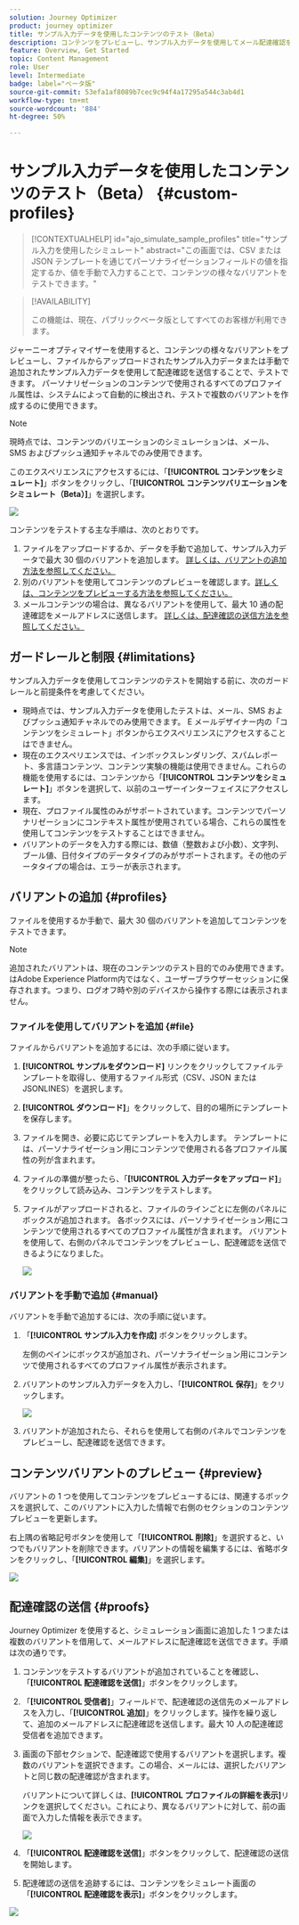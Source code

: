 ```yaml
---
solution: Journey Optimizer
product: journey optimizer
title: サンプル入力データを使用したコンテンツのテスト（Beta）
description: コンテンツをプレビューし、サンプル入力データを使用してメール配達確認を送信する方法を説明します。
feature: Overview, Get Started
topic: Content Management
role: User
level: Intermediate
badge: label="ベータ版"
source-git-commit: 53efa1af8089b7cec9c94f4a17295a544c3ab4d1
workflow-type: tm+mt
source-wordcount: '884'
ht-degree: 50%

---
```



# サンプル入力データを使用したコンテンツのテスト（Beta） {#custom-profiles}

>[!CONTEXTUALHELP]
>id="ajo_simulate_sample_profiles"
>title="サンプル入力を使用したシミュレート"
>abstract="この画面では、CSV または JSON テンプレートを通じてパーソナライゼーションフィールドの値を指定するか、値を手動で入力することで、コンテンツの様々なバリアントをテストできます。"

>[!AVAILABILITY]
>
>この機能は、現在、パブリックベータ版としてすべてのお客様が利用できます。

ジャーニーオプティマイザーを使用すると、コンテンツの様々なバリアントをプレビューし、ファイルからアップロードされたサンプル入力データまたは手動で追加されたサンプル入力データを使用して配達確認を送信することで、テストできます。 パーソナリゼーションのコンテンツで使用されるすべてのプロファイル属性は、システムによって自動的に検出され、テストで複数のバリアントを作成するのに使用できます。

>[!NOTE]
>
>現時点では、コンテンツのバリエーションのシミュレーションは、メール、SMS およびプッシュ通知チャネルでのみ使用できます。

このエクスペリエンスにアクセスするには、「**[!UICONTROL コンテンツをシミュレート]**」ボタンをクリックし、「**[!UICONTROL コンテンツバリエーションをシミュレート（Beta）]**」を選択します。

![](assets/simulate-sample.png)

コンテンツをテストする主な手順は、次のとおりです。

1. ファイルをアップロードするか、データを手動で追加して、サンプル入力データで最大 30 個のバリアントを追加します。 [詳しくは、バリアントの追加方法を参照してください。](#profiles)
1. 別のバリアントを使用してコンテンツのプレビューを確認します。[詳しくは、コンテンツをプレビューする方法を参照してください。](#preview)
1. メールコンテンツの場合は、異なるバリアントを使用して、最大 10 通の配達確認をメールアドレスに送信します。 [詳しくは、配達確認の送信方法を参照してください。](#proofs)


## ガードレールと制限 {#limitations}

サンプル入力データを使用してコンテンツのテストを開始する前に、次のガードレールと前提条件を考慮してください。

* 現時点では、サンプル入力データを使用したテストは、メール、SMS およびプッシュ通知チャネルでのみ使用できます。 E メールデザイナー内の「コンテンツをシミュレート」ボタンからエクスペリエンスにアクセスすることはできません。
* 現在のエクスペリエンスでは、インボックスレンダリング、スパムレポート、多言語コンテンツ、コンテンツ実験の機能は使用できません。これらの機能を使用するには、コンテンツから「**[!UICONTROL コンテンツをシミュレート]**」ボタンを選択して、以前のユーザーインターフェイスにアクセスします。
* 現在、プロファイル属性のみがサポートされています。コンテンツでパーソナリゼーションにコンテキスト属性が使用されている場合、これらの属性を使用してコンテンツをテストすることはできません。
* バリアントのデータを入力する際には、数値（整数および小数）、文字列、ブール値、日付タイプのデータタイプのみがサポートされます。その他のデータタイプの場合は、エラーが表示されます。

## バリアントの追加 {#profiles}

ファイルを使用するか手動で、最大 30 個のバリアントを追加してコンテンツをテストできます。

>[!NOTE]
>
>追加されたバリアントは、現在のコンテンツのテスト目的でのみ使用できます。はAdobe Experience Platform内ではなく、ユーザーブラウザーセッションに保存されます。つまり、ログオフ時や別のデバイスから操作する際には表示されません。

### ファイルを使用してバリアントを追加 {#file}

ファイルからバリアントを追加するには、次の手順に従います。

1. **[!UICONTROL サンプルをダウンロード]** リンクをクリックしてファイルテンプレートを取得し、使用するファイル形式（CSV、JSON または JSONLINES）を選択します。

1. **[!UICONTROL ダウンロード]**」をクリックして、目的の場所にテンプレートを保存します。

1. ファイルを開き、必要に応じてテンプレートを入力します。 テンプレートには、パーソナライゼーション用にコンテンツで使用される各プロファイル属性の列が含まれます。

1. ファイルの準備が整ったら、「**[!UICONTROL 入力データをアップロード]**」をクリックして読み込み、コンテンツをテストします。

1. ファイルがアップロードされると、ファイルのラインごとに左側のパネルにボックスが追加されます。 各ボックスには、パーソナライゼーション用にコンテンツで使用されるすべてのプロファイル属性が含まれます。 バリアントを使用して、右側のパネルでコンテンツをプレビューし、配達確認を送信できるようになりました。

   ![](assets/simulate-custom-variants.png)

### バリアントを手動で追加 {#manual}

バリアントを手動で追加するには、次の手順に従います。

1. 「**[!UICONTROL サンプル入力を作成]** ボタンをクリックします。

   左側のペインにボックスが追加され、パーソナライゼーション用にコンテンツで使用されるすべてのプロファイル属性が表示されます。

1. バリアントのサンプル入力データを入力し、「**[!UICONTROL 保存]**」をクリックします。

   ![](assets/simulate-custom-add.png)

1. バリアントが追加されたら、それらを使用して右側のパネルでコンテンツをプレビューし、配達確認を送信できます。

## コンテンツバリアントのプレビュー {#preview}

バリアントの 1 つを使用してコンテンツをプレビューするには、関連するボックスを選択して、このバリアントに入力した情報で右側のセクションのコンテンツプレビューを更新します。

右上隅の省略記号ボタンを使用して「**[!UICONTROL 削除]**」を選択すると、いつでもバリアントを削除できます。バリアントの情報を編集するには、省略ボタンをクリックし、「**[!UICONTROL 編集]**」を選択します。

![](assets/simulate-custom-boxes.png)

## 配達確認の送信 {#proofs}

Journey Optimizer を使用すると、シミュレーション画面に追加した 1 つまたは複数のバリアントを借用して、メールアドレスに配達確認を送信できます。手順は次の通りです。

1. コンテンツをテストするバリアントが追加されていることを確認し、「**[!UICONTROL 配達確認を送信]**」ボタンをクリックします。

1. 「**[!UICONTROL 受信者]**」フィールドで、配達確認の送信先のメールアドレスを入力し、「**[!UICONTROL 追加]**」をクリックします。操作を繰り返して、追加のメールアドレスに配達確認を送信します。最大 10 人の配達確認受信者を追加できます。

1. 画面の下部セクションで、配達確認で使用するバリアントを選択します。複数のバリアントを選択できます。この場合、メールには、選択したバリアントと同じ数の配達確認が含まれます。

   バリアントについて詳しくは、**[!UICONTROL プロファイルの詳細を表示]**&#x200B;リンクを選択してください。これにより、異なるバリアントに対して、前の画面で入力した情報を表示できます。

   ![](assets/simulate-custom-proofs.png)

1. 「**[!UICONTROL 配達確認を送信]**」ボタンをクリックして、配達確認の送信を開始します。

1. 配達確認の送信を追跡するには、コンテンツをシミュレート画面の「**[!UICONTROL 配達確認を表示]**」ボタンをクリックします。

![](assets/simulate-custom-sent-proofs.png)
